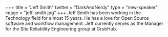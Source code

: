 +++
title = "Jeff Smith"
twitter = "DarkAndNerdy"
type = "new-speaker"
image = "jeff-smith.jpg"
+++
Jeff Smith has been working in the Technology field for almost 15 years. He has a love for Open Source software and workflow management. Jeff currently serves as the Manager for the Site Reliability Engineering group at GrubHub.